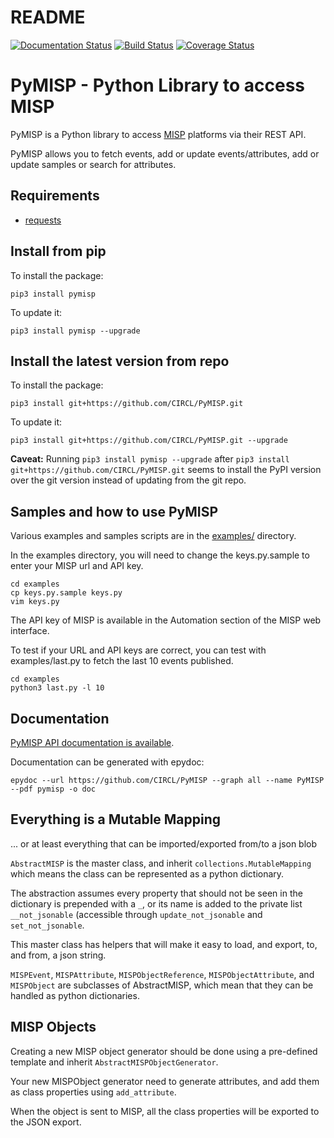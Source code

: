 README
======

[![Documentation Status](https://readthedocs.org/projects/pymisp/badge/?version=master)](http://pymisp.readthedocs.io/en/master/?badge=master)
[![Build Status](https://travis-ci.org/MISP/PyMISP.svg?branch=master)](https://travis-ci.org/MISP/PyMISP)
[![Coverage Status](https://coveralls.io/repos/github/MISP/PyMISP/badge.svg?branch=master)](https://coveralls.io/github/MISP/PyMISP?branch=master)

# PyMISP - Python Library to access MISP

PyMISP is a Python library to access [MISP](https://github.com/MISP/MISP) platforms via their REST API.

PyMISP allows you to fetch events, add or update events/attributes, add or update samples or search for attributes.

## Requirements

 * [requests](http://docs.python-requests.org)

## Install from pip

To install the package:
```
pip3 install pymisp
```

To update it:
```
pip3 install pymisp --upgrade
```

## Install the latest version from repo

To install the package:
```
pip3 install git+https://github.com/CIRCL/PyMISP.git
```

To update it:
```
pip3 install git+https://github.com/CIRCL/PyMISP.git --upgrade
```

**Caveat:** Running `pip3 install pymisp --upgrade` after `pip3 install git+https://github.com/CIRCL/PyMISP.git` seems to install the PyPI version over the git version instead of updating from the git repo.

## Samples and how to use PyMISP

Various examples and samples scripts are in the [examples/](examples/) directory.

In the examples directory, you will need to change the keys.py.sample to enter your MISP url and API key.

```
cd examples
cp keys.py.sample keys.py
vim keys.py
```

The API key of MISP is available in the Automation section of the MISP web interface.

To test if your URL and API keys are correct, you can test with examples/last.py to
fetch the last 10 events published.

```
cd examples
python3 last.py -l 10
```

## Documentation

[PyMISP API documentation is available](https://media.readthedocs.org/pdf/pymisp/master/pymisp.pdf).

Documentation can be generated with epydoc:

```
epydoc --url https://github.com/CIRCL/PyMISP --graph all --name PyMISP --pdf pymisp -o doc
```

## Everything is a Mutable Mapping

... or at least everything that can be imported/exported from/to a json blob

`AbstractMISP` is the master class, and inherit `collections.MutableMapping` which means
the class can be represented as a python dictionary.

The abstraction assumes every property that should not be seen in the dictionary is prepended with a `_`,
or its name is added to the private list `__not_jsonable` (accessible through `update_not_jsonable` and `set_not_jsonable`.

This master class has helpers that will make it easy to load, and export, to, and from, a json string.

`MISPEvent`, `MISPAttribute`, `MISPObjectReference`, `MISPObjectAttribute`, and `MISPObject`
are subclasses of AbstractMISP, which mean that they can be handled as python dictionaries.

## MISP Objects

Creating a new MISP object generator should be done using a pre-defined template and inherit `AbstractMISPObjectGenerator`.

Your new MISPObject generator need to generate attributes, and add them as class properties using `add_attribute`.

When the object is sent to MISP, all the class properties will be exported to the JSON export.
